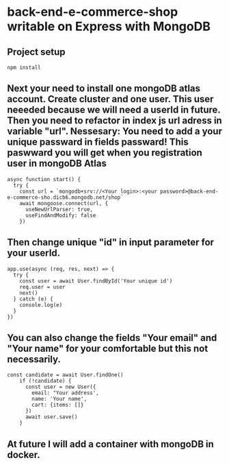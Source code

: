 # back-end-e-commerce-shop writable on Express with MongoDB

## Project setup
```
npm install
```

## Next your need to install one mongoDB atlas account. Create cluster and one user. This user neeeded because we will need a userId in future. Then you need to refactor in index js url adress in variable "url". Nessesary: You need to add a your unique passward in fields passward! This paswward you will get when you registration user in mongoDB Atlas

```
async function start() {
  try {
    const url = `mongodb+srv://<Your login>:<your password>@back-end-e-commerce-sho.dicb6.mongodb.net/shop`
    await mongoose.connect(url, {
      useNewUrlParser: true,
      useFindAndModify: false
    })
```
## Then change unique "id" in input parameter for your userId.
```
app.use(async (req, res, next) => {
  try {
    const user = await User.findById('Your unique id')
    req.user = user
    next()
  } catch (e) {
    console.log(e)
  }
})
```

## You can also change the fields "Your email" and "Your name" for your comfortable but this not necessarily.
```
const candidate = await User.findOne()
    if (!candidate) {
      const user = new User({
        email: "Your address',
        name: 'Your name',
        cart: {items: []}
      })
      await user.save()
    }
```

## At future I will add a container with mongoDB in docker.

